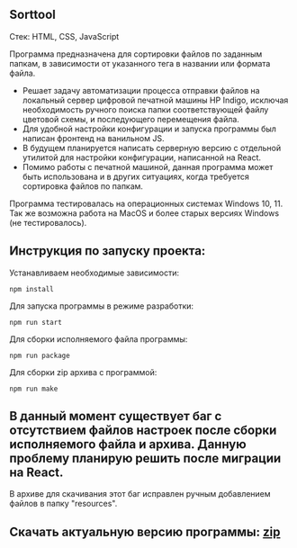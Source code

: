 ## Sorttool
Стек: HTML, CSS, JavaScript

Программа предназначена для сортировки файлов по заданным папкам, в зависимости от указанного тега в названии или формата файла. 
- Решает задачу автоматизации процесса отправки файлов на локальный сервер цифровой печатной машины HP Indigo, исключая необходимость ручного поиска папки соответствующей файлу цветовой схемы, и последующего перемещения файла.  
- Для удобной настройки конфигурации и запуска программы был написан фронтенд на ванильном JS.
- В будущем планируется написать серверную версию с отдельной утилитой для настройки конфигурации, написанной на React.
- Помимо работы с печатной машиной, данная программа может быть использована и в других ситуациях, когда требуется сортировка файлов по папкам.

Программа тестировалась на операционных системах Windows 10, 11. Так же возможна работа на MacOS и более старых версиях Windows (не тестировалось).



##

## Инструкция по запуску проекта:

Устанавливаем необходимые зависимости:

```
npm install
```

Для запуска программы в режиме разработки: 

```
npm run start
```
Для сборки исполняемого файла программы:

```
npm run package

```

Для сборки zip архива с программой:

```
npm run make
```

## В данный момент существует баг с отсутствием файлов настроек после сборки исполняемого файла и архива. Данную проблему планирую решить после миграции на React.  
В архиве для скачивания этот баг исправлен ручным добавлением файлов в папку "resources".

## Скачать актуальную версию программы:  [zip](https://drive.google.com/file/d/1fCnBs6HE0iF6A4-PY_GjMoW9hTezoIWU/view?usp=sharing)
